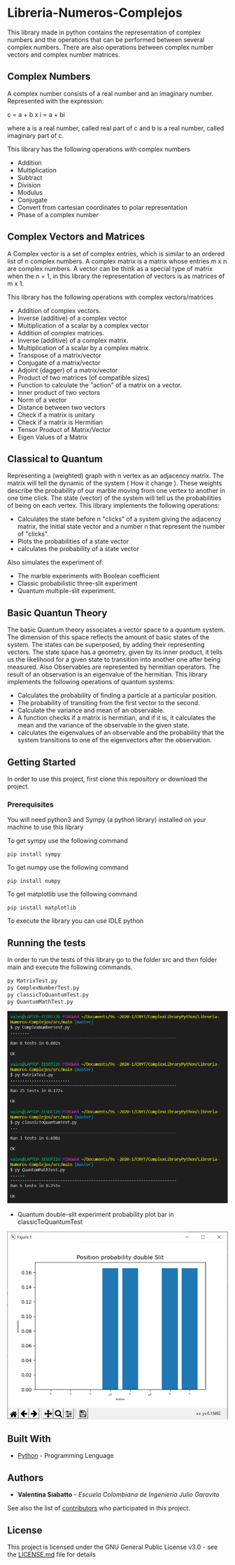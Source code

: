 # Libreria-Numeros-Complejos

This library made in python contains the representation of complex numbers and the operations that can be performed between several complex numbers. There are also operations between complex number vectors and complex number matrices.

## Complex Numbers

A complex number consists of a real number and an imaginary number.
Represented with the expression:
 
 c = a + b x i = a + bi
 
where a is a real number, called real part of c and b is a real number, called imaginary part of c.

This library has the following operations with complex numbers
 - Addition
 - Multiplication
 - Subtract
 - Division
 - Modulus
 - Conjugate
 - Convert from cartesian coordinates to polar representation
 - Phase of a complex number

## Complex Vectors and Matrices

A Complex vector is a set of complex entries, which is similar to an ordered list of n complex numbers. 
A complex matrix is a matrix whose entries m x n are complex numbers.
A vector can be think as a special type of matrix when the n = 1, in this library the representation of vectors is as matrices of m x 1.

This library has the following operations with complex vectors/matrices

 - Addition of complex vectors.
- Inverse (additive) of a complex vector
- Multiplication of a scalar by a complex vector
- Addition of complex matrices.
- Inverse (additive) of a complex matrix.
- Multiplication of a scalar by a complex matrix.
- Transpose of a matrix/vector
- Conjugate of a matrix/vector
- Adjoint (dagger) of a matrix/vector
- Product of two matrices (of compatible sizes)
- Function to calculate the "action" of a matrix on a vector.
- Inner product of two vectors
- Norm of a vector
- Distance between two vectors
- Check if a matrix is unitary
- Check if a matrix is Hermitian
- Tensor Product of Matrix/Vector 
- Eigen Values of a Matrix

## Classical to Quantum

Representing a (weighted) graph with n vertex as an adjacency matrix. The matrix will tell the dynamic of the system ( How it change ). These weights describe the probability of our marble moving from one vertex to another in one time click.
The state (vector) of the system will tell us the probabilities of being on each vertex.
This library implements the following operations:

- Calculates the state before n "clicks" of a system giving the adjacency matrix, the initial state vector and a number n that represent the number of "clicks".
- Plots the probabilities of a state vector
- calculates the probability of a state vector

Also simulates the experiment of:

- The marble experiments with Boolean coefficient
- Classic probabilistic three-slit experiment
- Quantum multiple-slit experiment.

## Basic Quantun Theory

The basic Quantum theory associates a vector space to a quantum system. The dimension of this space reflects the amount of basic states of the system. The states can be superposed, by adding their representing vectors. The state space has  a geometry, given by its inner product, it tells us the likelihood for a given state to transition into another one after being measured. Also Observables are represented by hermitian operators. The result of an observation is an eigenvalue of the hermitian.
This library implements the following operations of quantum systems:

- Calculates the probability of finding a particle at a particular position.
- The probability of transiting from the first vector to the second.
- Calculate the variance and mean of an observable.
- A function checks if a matrix is hermitian, and if it is, it calculates the mean and the variance of the observable in the given state.
- calculates the eigenvalues of an observable and the probability that the system transitions to one of the eigenvectors after the observation.

## Getting Started

 In order to use this project, first clone this repository or download the project.

### Prerequisites

You will need python3 and  Sympy (a python library) installed on your machine to use this library

To get sympy use the following command 

```
pip install sympy
```
To get numpy use the following command 
```
pip install numpy
```
To get matplotlib use the following command 
```
pip install matplotlib
```
To execute the library you can use IDLE python

## Running the tests

In order to run the tests of this library go to the folder src and then folder main and execute the following commands.

```
py MatrixTest.py
py ComplexNumberTest.py
py classicToQuantumTest.py
py QuantumMathTest.py
```

![test](images/tests.PNG)

* Quantum double-slit experiment probability plot bar in classicToQuantumTest

![graficaDoubleSlit](images/graphicDoubleSlit.PNG)

## Built With

* [Python](https://www.python.org/) - Programming Lenguage


## Authors

* **Valentina Siabatto** - *Escuela Colombiana de Ingeniería Julio Garavito* 

See also the list of [contributors](https://github.com/Siabell/AREP-lab1-introduccion/graphs/contributors) who participated in this project.

## License

This project is licensed under the GNU General Public License v3.0 - see the [LICENSE.md](LICENSE.md) file for details

